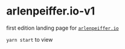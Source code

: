 # arlenpeiffer.io-v1

first edition landing page for [`arlenpeiffer.io`](https://arlenpeiffer.io/)

`yarn start` to view
